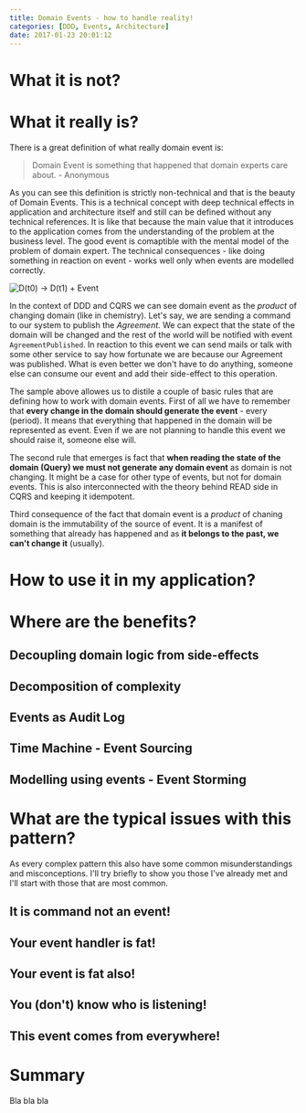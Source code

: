 ```yaml
---
title: Domain Events - how to handle reality!
categories: [DDD, Events, Architecture]
date: 2017-01-23 20:01:12
---
```


<!--more-->

# What it is not?
# What it really is?

There is a great definition of what really domain event is:

> Domain Event is something that happened that domain experts care about. - Anonymous

As you can see this definition is strictly non-technical and that is the beauty of Domain Events. This is a technical concept with deep technical effects in application and architecture itself and still can be defined without any technical references. It is like that because the main value that it introduces to the application comes from the understanding of the problem at the business level. The good event is comaptible with the mental model of the problem of domain expert. The technical consequences - like doing something in reaction on event - works well only when events are modelled correctly.

![D(t0) -> D(t1) + Event](https://dl.dropboxusercontent.com/u/137842/mattstasch.net/Domain_Events/events_domain.png)

In the context of DDD and CQRS we can see domain event as the *product* of changing domain (like in chemistry). Let's say, we are sending a command to our system to publish the _Agreement_. We can expect that the state of the domain will be changed and the rest of the world will be notified with event `AgreementPublished`. In reaction to this event we can send mails or talk with some other service to say how fortunate we are because our Agreement was published. What is even better we don't have to do anything, someone else can consume our event and add their side-effect to this operation.

The sample above allowes us to distile a couple of basic rules that are defining how to work with domain events. First of all we have to remember that **every change in the domain should generate the event** - every (period). It means that everything that happened in the domain will be represented as event. Even if we are not planning to handle this event we should raise it, someone else will.

The second rule that emerges is fact that **when reading the state of the domain (Query) we must not generate any domain event** as domain is not changing. It might be a case for other type of events, but not for domain events. This is also interconnected with the theory behind READ side in CQRS and keeping it idempotent.

Third consequence of the fact that domain event is a *product* of chaning domain is the immutability of the source of event. It is a manifest of something that already has happened and as **it belongs to the past, we can't change it** (usually).


# How to use it in my application?
# Where are the benefits?

## Decoupling domain logic from side-effects
## Decomposition of complexity
## Events as Audit Log
## Time Machine - Event Sourcing
## Modelling using events - Event Storming

# What are the typical issues with this pattern?
As every complex pattern this also have some common misunderstandings and misconceptions. I'll try briefly to show you those I've already met and I'll start with those that are most common.

## It is command not an event!

## Your event handler is fat!

## Your event is fat also!

## You (don't) know who is listening!

## This event comes from everywhere!

# Summary

Bla bla bla
